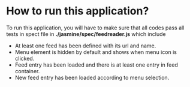 # How to run this application?

To run this application, you will have to make sure that all codes pass all tests in spect file in **./jasmine/spec/feedreader.js** which include

* At least one feed has been defined with its url and name.
* Menu element is hidden by default and shows when menu icon is clicked.
* Feed entry has been loaded and there is at least one entry in feed container.
* New feed entry has been loaded according to menu selection.



